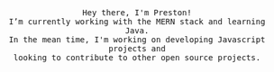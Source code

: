 <p align="center">
   <samp><br>
   Hey there, I'm Preston!
   <br>
   I’m currently working with the MERN stack and learning Java.<br>
   In the mean time, I'm working on developing Javascript projects and<br> looking to contribute to other open source
   projects.
   <br>
   </samp><br>
</p>
